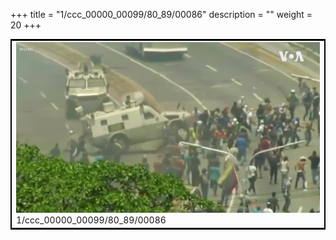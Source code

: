 +++
title = "1/ccc_00000_00099/80_89/00086"
description = ""
weight = 20
+++

<table style="border:2px solid black;max-width:800px;max-height:800px;" 
><tr><td>
<img class="center-fit-jpg"
src="/jpg_/aaa_20190430_NxaOmWaI8sI_00085.jpg">
1/ccc_00000_00099/80_89/00086
</img></td></tr></table>
